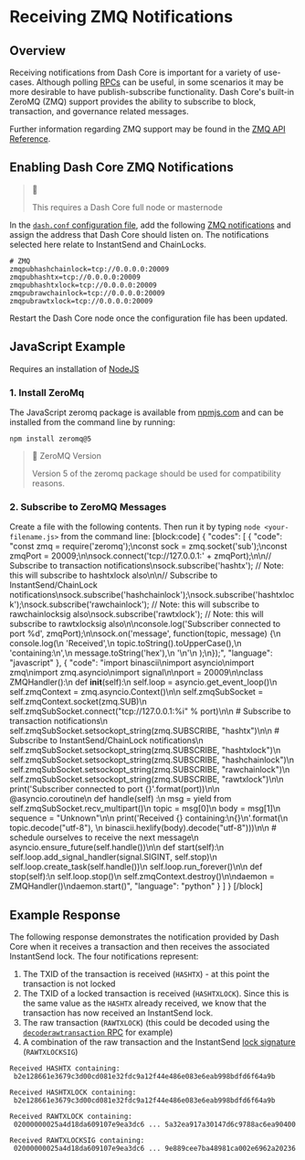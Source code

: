 # Receiving ZMQ Notifications

## Overview

Receiving notifications from Dash Core is important for a variety of use-cases. Although polling [RPCs](../api/remote-procedure-calls.md) can be useful, in some scenarios it may be more desirable to have publish-subscribe functionality. Dash Core's built-in ZeroMQ (ZMQ) support provides the ability to subscribe to block, transaction, and governance related messages.

Further information regarding ZMQ support may be found in the [ZMQ API Reference](../api/zmq.md).

## Enabling Dash Core ZMQ Notifications

> 📘
>
> This requires a Dash Core full node or masternode

In the [`dash.conf` configuration file](../examples/configuration-file), add the following [ZMQ notifications](../api/zmq.md#available-notifications) and assign the address that Dash Core should listen on. The notifications selected here relate to InstantSend and ChainLocks.

```
# ZMQ
zmqpubhashchainlock=tcp://0.0.0.0:20009
zmqpubhashtx=tcp://0.0.0.0:20009
zmqpubhashtxlock=tcp://0.0.0.0:20009
zmqpubrawchainlock=tcp://0.0.0.0:20009
zmqpubrawtxlock=tcp://0.0.0.0:20009
```

Restart the Dash Core node once the configuration file has been updated.

## JavaScript Example

Requires an installation of [NodeJS](https://nodejs.org/en/download/)

### 1. Install ZeroMq

The JavaScript zeromq package is available from [npmjs.com](https://www.npmjs.com/package/zeromq) and can be installed from the command line by running:

```shell
npm install zeromq@5
```

> 🚧 ZeroMQ Version
>
> Version 5 of the zeromq package should be used for compatibility reasons.

### 2. Subscribe to ZeroMQ Messages

Create a file with the following contents. Then run it by typing `node <your-filename.js>` from the command line:
[block:code]
{
  "codes": [
    {
      "code": "const zmq = require('zeromq');\nconst sock = zmq.socket('sub');\nconst zmqPort = 20009;\n\nsock.connect('tcp://127.0.0.1:' + zmqPort);\n\n// Subscribe to transaction notifications\nsock.subscribe('hashtx'); // Note: this will subscribe to hashtxlock also\n\n// Subscribe to InstantSend/ChainLock notifications\nsock.subscribe('hashchainlock');\nsock.subscribe('hashtxlock');\nsock.subscribe('rawchainlock'); // Note: this will subscribe to rawchainlocksig also\nsock.subscribe('rawtxlock'); // Note: this will subscribe to rawtxlocksig also\n\nconsole.log('Subscriber connected to port %d', zmqPort);\n\nsock.on('message', function(topic, message) {\n  console.log(\n    'Received',\n    topic.toString().toUpperCase(),\n    'containing:\\n',\n    message.toString('hex'),\n    '\\n'\n  );\n});",
      "language": "javascript"
    },
    {
      "code": "import binascii\nimport asyncio\nimport zmq\nimport zmq.asyncio\nimport signal\n\nport = 20009\n\nclass ZMQHandler():\n    def __init__(self):\n        self.loop = asyncio.get_event_loop()\n        self.zmqContext = zmq.asyncio.Context()\n\n        self.zmqSubSocket = self.zmqContext.socket(zmq.SUB)\n        self.zmqSubSocket.connect(\"tcp://127.0.0.1:%i\" % port)\n\n        # Subscribe to transaction notifications\n        self.zmqSubSocket.setsockopt_string(zmq.SUBSCRIBE, \"hashtx\")\n\n        # Subscribe to InstantSend/ChainLock notifications\n        self.zmqSubSocket.setsockopt_string(zmq.SUBSCRIBE, \"hashtxlock\")\n        self.zmqSubSocket.setsockopt_string(zmq.SUBSCRIBE, \"hashchainlock\")\n        self.zmqSubSocket.setsockopt_string(zmq.SUBSCRIBE, \"rawchainlock\")\n        self.zmqSubSocket.setsockopt_string(zmq.SUBSCRIBE, \"rawtxlock\")\n\n        print('Subscriber connected to port {}'.format(port))\n\n    @asyncio.coroutine\n    def handle(self) :\n        msg = yield from self.zmqSubSocket.recv_multipart()\n        topic = msg[0]\n        body = msg[1]\n        sequence = \"Unknown\"\n\n        print('Received {} containing:\\n{}\\n'.format(\n            topic.decode(\"utf-8\"), \n            binascii.hexlify(body).decode(\"utf-8\")))\n\n        # schedule ourselves to receive the next message\n        asyncio.ensure_future(self.handle())\n\n    def start(self):\n        self.loop.add_signal_handler(signal.SIGINT, self.stop)\n        self.loop.create_task(self.handle())\n        self.loop.run_forever()\n\n    def stop(self):\n        self.loop.stop()\n        self.zmqContext.destroy()\n\ndaemon = ZMQHandler()\ndaemon.start()",
      "language": "python"
    }
  ]
}
[/block]

## Example Response

The following response demonstrates the notification provided by Dash Core when it receives a transaction and then receives the associated InstantSend lock. The four notifications represent:
  1. The TXID of the transaction is received (`HASHTX`) - at this point the transaction is not locked
  2. The TXID of a locked transaction is received (`HASHTXLOCK`). Since this is the same value as the `HASHTX` already received, we know that the transaction has now received an InstantSend lock.
  3. The raw transaction (`RAWTXLOCK`) (this could be decoded using the [`decoderawtransaction` RPC](../api/remote-procedure-calls-raw-transactions.md#decoderawtransaction) for example)
  4. A combination of the raw transaction and the InstantSend [lock signature](../reference/p2p-network-instantsend-messages.md#islock) (`RAWTXLOCKSIG`)

```
Received HASHTX containing:
 b2e128661e3679c3d00cd081e32fdc9a12f44e486e083e6eab998bdfd6f64a9b

Received HASHTXLOCK containing:
 b2e128661e3679c3d00cd081e32fdc9a12f44e486e083e6eab998bdfd6f64a9b

Received RAWTXLOCK containing:
 02000000025a4d18da609107e9ea3dc6 ... 5a32ea917a30147d6c9788ac6ea90400

Received RAWTXLOCKSIG containing:
 02000000025a4d18da609107e9ea3dc6 ... 9e889cee7ba48981ca002e6962a20236
```